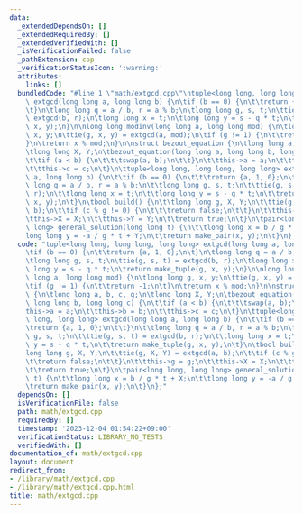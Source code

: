 ```yaml
---
data:
  _extendedDependsOn: []
  _extendedRequiredBy: []
  _extendedVerifiedWith: []
  _isVerificationFailed: false
  _pathExtension: cpp
  _verificationStatusIcon: ':warning:'
  attributes:
    links: []
  bundledCode: "#line 1 \"math/extgcd.cpp\"\ntuple<long long, long long, long long>\
    \ extgcd(long long a, long long b) {\n\tif (b == 0) {\n\t\treturn {a, 1, 0};\n\
    \t}\n\tlong long q = a / b, r = a % b;\n\tlong long g, s, t;\n\ttie(g, s, t) =\
    \ extgcd(b, r);\n\tlong long x = t;\n\tlong long y = s - q * t;\n\treturn make_tuple(g,\
    \ x, y);\n}\n\nlong long modinv(long long a, long long mod) {\n\tlong long g,\
    \ x, y;\n\ttie(g, x, y) = extgcd(a, mod);\n\tif (g != 1) {\n\t\treturn -1;\n\t\
    }\n\treturn x % mod;\n}\n\nstruct bezout_equation {\n\tlong long a, b, c, g;\n\
    \tlong long X, Y;\n\tbezout_equation(long long a, long long b, long long c) {\n\
    \t\tif (a < b) {\n\t\t\tswap(a, b);\n\t\t}\n\t\tthis->a = a;\n\t\tthis->b = b;\n\
    \t\tthis->c = c;\n\t}\n\ttuple<long long, long long, long long> extgcd(long long\
    \ a, long long b) {\n\t\tif (b == 0) {\n\t\t\treturn {a, 1, 0};\n\t\t}\n\t\tlong\
    \ long q = a / b, r = a % b;\n\t\tlong long g, s, t;\n\t\ttie(g, s, t) = extgcd(b,\
    \ r);\n\t\tlong long x = t;\n\t\tlong long y = s - q * t;\n\t\treturn make_tuple(g,\
    \ x, y);\n\t}\n\tbool build() {\n\t\tlong long g, X, Y;\n\t\ttie(g, X, Y) = extgcd(a,\
    \ b);\n\t\tif (c % g != 0) {\n\t\t\treturn false;\n\t\t}\n\t\tthis->g = g;\n\t\
    \tthis->X = X;\n\t\tthis->Y = Y;\n\t\treturn true;\n\t}\n\tpair<long long, long\
    \ long> general_solution(long long t) {\n\t\tlong long x = b / g * t + X;\n\t\t\
    long long y = -a / g * t + Y;\n\t\treturn make_pair(x, y);\n\t}\n};\n"
  code: "tuple<long long, long long, long long> extgcd(long long a, long long b) {\n\
    \tif (b == 0) {\n\t\treturn {a, 1, 0};\n\t}\n\tlong long q = a / b, r = a % b;\n\
    \tlong long g, s, t;\n\ttie(g, s, t) = extgcd(b, r);\n\tlong long x = t;\n\tlong\
    \ long y = s - q * t;\n\treturn make_tuple(g, x, y);\n}\n\nlong long modinv(long\
    \ long a, long long mod) {\n\tlong long g, x, y;\n\ttie(g, x, y) = extgcd(a, mod);\n\
    \tif (g != 1) {\n\t\treturn -1;\n\t}\n\treturn x % mod;\n}\n\nstruct bezout_equation\
    \ {\n\tlong long a, b, c, g;\n\tlong long X, Y;\n\tbezout_equation(long long a,\
    \ long long b, long long c) {\n\t\tif (a < b) {\n\t\t\tswap(a, b);\n\t\t}\n\t\t\
    this->a = a;\n\t\tthis->b = b;\n\t\tthis->c = c;\n\t}\n\ttuple<long long, long\
    \ long, long long> extgcd(long long a, long long b) {\n\t\tif (b == 0) {\n\t\t\
    \treturn {a, 1, 0};\n\t\t}\n\t\tlong long q = a / b, r = a % b;\n\t\tlong long\
    \ g, s, t;\n\t\ttie(g, s, t) = extgcd(b, r);\n\t\tlong long x = t;\n\t\tlong long\
    \ y = s - q * t;\n\t\treturn make_tuple(g, x, y);\n\t}\n\tbool build() {\n\t\t\
    long long g, X, Y;\n\t\ttie(g, X, Y) = extgcd(a, b);\n\t\tif (c % g != 0) {\n\t\
    \t\treturn false;\n\t\t}\n\t\tthis->g = g;\n\t\tthis->X = X;\n\t\tthis->Y = Y;\n\
    \t\treturn true;\n\t}\n\tpair<long long, long long> general_solution(long long\
    \ t) {\n\t\tlong long x = b / g * t + X;\n\t\tlong long y = -a / g * t + Y;\n\t\
    \treturn make_pair(x, y);\n\t}\n};"
  dependsOn: []
  isVerificationFile: false
  path: math/extgcd.cpp
  requiredBy: []
  timestamp: '2023-12-04 01:54:22+09:00'
  verificationStatus: LIBRARY_NO_TESTS
  verifiedWith: []
documentation_of: math/extgcd.cpp
layout: document
redirect_from:
- /library/math/extgcd.cpp
- /library/math/extgcd.cpp.html
title: math/extgcd.cpp
---
```

